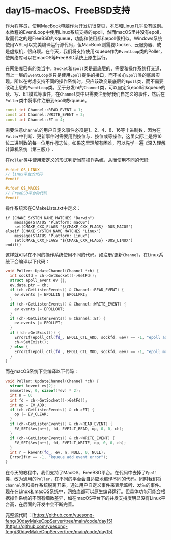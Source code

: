# day15-macOS、FreeBSD支持

作为程序员，使用MacBook电脑作为开发机很常见，本质和Linux几乎没有区别。本教程的EventLoop中使用Linux系统支持的epoll，然而macOS里并没有epoll，取而代之的是FreeBSD的kqueue，功能和使用都和epoll很相似。Windows系统使用WSL可以完美编译运行源代码，但MacBook则需要Docker、云服务器、或是虚拟机，很麻烦。在今天，我们将支持使用kqueue作为`EventLoop`类的Poller，使网络库可以在macOS等FreeBSD系统上原生运行。

在网络库已有的类当中，`Socket`和`Epoll`类是最底层的、需要和操作系统打交道，而上一层的`EventLoop`类只是使用`Epoll`提供的接口，而不关心`Epoll`类的底层实现。所以在考虑支持不同的操作系统时，只应该改变最底层的`Epoll`类，而不需要改动上层的`EventLoop`类。至于分发`fd`的`Channel`类，可以自定义epoll和kqueue的读、写、ET模式等事件，在`Channel`类中只需要注册好我们自定义的事件，然后在`Poller`类中将事件注册到epoll或kqueue。

```cpp
const int Channel::READ_EVENT = 1;
const int Channel::WRITE_EVENT = 2;
const int Channel::ET = 4;
```

需要注意`Channel`的用户自定义事件必须是1、2、4、8、16等十进制数，因为在`Poller`中判断、更新事件时需要用到按位与、按位或等操作，这里实际上是将16位二进制数的每一位用作标志位。如果这里理解有困难，可以先学一遍《深入理解计算机系统（第三版）》.

在`Poller`类中使用宏定义的形式判断当前操作系统，从而使用不同的代码:

```cpp
#ifdef OS_LINUX
// linux平台的代码
#endif

#ifdef OS_MACOS
// FreeBSD平台的代码
#endif
```

操作系统宏在CMakeLists.txt中定义：

```
if (CMAKE_SYSTEM_NAME MATCHES "Darwin")
    message(STATUS "Platform: macOS")
    set(CMAKE_CXX_FLAGS "${CMAKE_CXX_FLAGS} -DOS_MACOS")
elseif (CMAKE_SYSTEM_NAME MATCHES "Linux")
    message(STATUS "Platform: Linux")
    set(CMAKE_CXX_FLAGS "${CMAKE_CXX_FLAGS} -DOS_LINUX")
endif()
```

这样就可以在不同的操作系统使用不同的代码。如注册/更新`Channel`，在Linux系统下会编译以下代码：

```cpp
void Poller::UpdateChannel(Channel *ch) {
  int sockfd = ch->GetSocket()->GetFd();
  struct epoll_event ev {};
  ev.data.ptr = ch;
  if (ch->GetListenEvents() & Channel::READ_EVENT) {
    ev.events |= EPOLLIN | EPOLLPRI;
  }
  if (ch->GetListenEvents() & Channel::WRITE_EVENT) {
    ev.events |= EPOLLOUT;
  }
  if (ch->GetListenEvents() & Channel::ET) {
    ev.events |= EPOLLET;
  }
  if (!ch->GetExist()) {
    ErrorIf(epoll_ctl(fd_, EPOLL_CTL_ADD, sockfd, &ev) == -1, "epoll add error");
    ch->SetExist();
  } else {
    ErrorIf(epoll_ctl(fd_, EPOLL_CTL_MOD, sockfd, &ev) == -1, "epoll modify error");
  }
}
```

而在macOS系统下会编译以下代码：

```cpp
void Poller::UpdateChannel(Channel *ch) {
  struct kevent ev[2];
  memset(ev, 0, sizeof(*ev) * 2);
  int n = 0;
  int fd = ch->GetSocket()->GetFd();
  int op = EV_ADD;
  if (ch->GetListenEvents() & ch->ET) {
    op |= EV_CLEAR;
  }
  if (ch->GetListenEvents() & ch->READ_EVENT) {
    EV_SET(&ev[n++], fd, EVFILT_READ, op, 0, 0, ch);
  }
  if (ch->GetListenEvents() & ch->WRITE_EVENT) {
    EV_SET(&ev[n++], fd, EVFILT_WRITE, op, 0, 0, ch);
  }
  int r = kevent(fd_, ev, n, NULL, 0, NULL);
  ErrorIf(r == -1, "kqueue add event error");
}
```

在今天的教程中，我们支持了MacOS、FreeBSD平台。在代码中去掉了`Epoll`类，改为通用的`Poller`，在不同的平台会自适应地编译不同的代码。同时我们将`Channel`类和操作系统脱离开来，通过用户自定义事件来表示监听、发生的事件。现在在Linux和macOS系统中，网络库都可以原生编译运行。但具体功能可能会根据操作系统的不同有细微差异，如在macOS平台下的并发支持度明显没有Linux平台高，在后面的开发中会不断完善。

完整源代码：[https://github.com/yuesong-feng/30dayMakeCppServer/tree/main/code/day15](https://github.com/yuesong-feng/30dayMakeCppServer/tree/main/code/day15)
